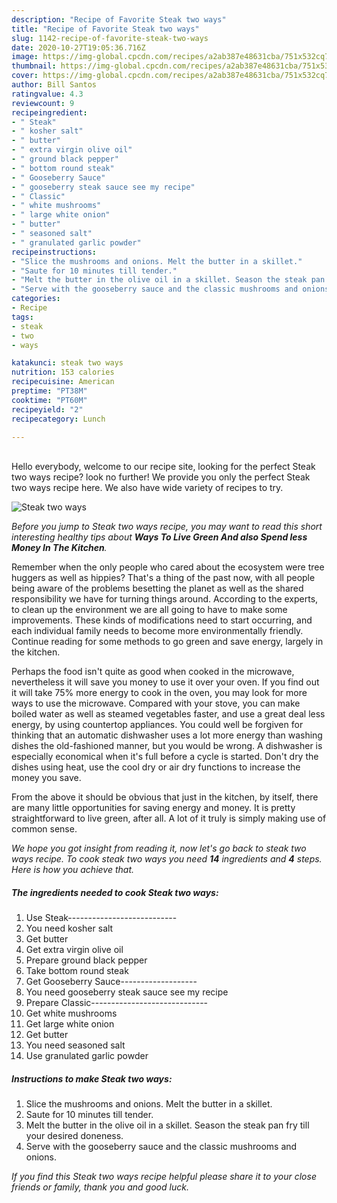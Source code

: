 ```yaml
---
description: "Recipe of Favorite Steak two ways"
title: "Recipe of Favorite Steak two ways"
slug: 1142-recipe-of-favorite-steak-two-ways
date: 2020-10-27T19:05:36.716Z
image: https://img-global.cpcdn.com/recipes/a2ab387e48631cba/751x532cq70/steak-two-ways-recipe-main-photo.jpg
thumbnail: https://img-global.cpcdn.com/recipes/a2ab387e48631cba/751x532cq70/steak-two-ways-recipe-main-photo.jpg
cover: https://img-global.cpcdn.com/recipes/a2ab387e48631cba/751x532cq70/steak-two-ways-recipe-main-photo.jpg
author: Bill Santos
ratingvalue: 4.3
reviewcount: 9
recipeingredient:
- " Steak"
- " kosher salt"
- " butter"
- " extra virgin olive oil"
- " ground black pepper"
- " bottom round steak"
- " Gooseberry Sauce"
- " gooseberry steak sauce see my recipe"
- " Classic"
- " white mushrooms"
- " large white onion"
- " butter"
- " seasoned salt"
- " granulated garlic powder"
recipeinstructions:
- "Slice the mushrooms and onions. Melt the butter in a skillet."
- "Saute for 10 minutes till tender."
- "Melt the butter in the olive oil in a skillet. Season the steak pan fry till your desired doneness."
- "Serve with the gooseberry sauce and the classic mushrooms and onions."
categories:
- Recipe
tags:
- steak
- two
- ways

katakunci: steak two ways 
nutrition: 153 calories
recipecuisine: American
preptime: "PT38M"
cooktime: "PT60M"
recipeyield: "2"
recipecategory: Lunch

---
```

<br>
Hello everybody, welcome to our recipe site, looking for the perfect Steak two ways recipe? look no further! We provide you only the perfect Steak two ways recipe here. We also have wide variety of recipes to try.
<br>


![Steak two ways](https://img-global.cpcdn.com/recipes/a2ab387e48631cba/751x532cq70/steak-two-ways-recipe-main-photo.jpg)

<i>Before you jump to Steak two ways recipe, you may want to read this short interesting healthy tips about 
<strong>Ways To Live Green And also Spend less Money In The Kitchen</strong>.</i>
</br>

Remember when the only people who cared about the ecosystem were tree huggers as well as hippies? That's a thing of the past now, with all people being aware of the problems besetting the planet as well as the shared responsibility we have for turning things around. According to the experts, to clean up the environment we are all going to have to make some improvements. These kinds of modifications need to start occurring, and each individual family needs to become more environmentally friendly. Continue reading for some methods to go green and save energy, largely in the kitchen.

Perhaps the food isn't quite as good when cooked in the microwave, nevertheless it will save you money to use it over your oven. If you find out it will take 75% more energy to cook in the oven, you may look for more ways to use the microwave. Compared with your stove, you can make boiled water as well as steamed vegetables faster, and use a great deal less energy, by using countertop appliances. You could well be forgiven for thinking that an automatic dishwasher uses a lot more energy than washing dishes the old-fashioned manner, but you would be wrong. A dishwasher is especially economical when it's full before a cycle is started. Don't dry the dishes using heat, use the cool dry or air dry functions to increase the money you save.

From the above it should be obvious that just in the kitchen, by itself, there are many little opportunities for saving energy and money. It is pretty straightforward to live green, after all. A lot of it truly is simply making use of common sense.


<i>We hope you got insight from reading it, now let's go back to steak two ways recipe. To cook steak two ways you need <strong>14</strong> ingredients and <strong>4</strong> steps. Here is how you achieve that.
</i>

##### The ingredients needed to cook Steak two ways:

1. Use  Steak---------------------------
1. You need  kosher salt
1. Get  butter
1. Get  extra virgin olive oil
1. Prepare  ground black pepper
1. Take  bottom round steak
1. Get  Gooseberry Sauce-------------------
1. You need  gooseberry steak sauce see my recipe
1. Prepare  Classic-----------------------------
1. Get  white mushrooms
1. Get  large white onion
1. Get  butter
1. You need  seasoned salt
1. Use  granulated garlic powder


##### Instructions to make Steak two ways:

1. Slice the mushrooms and onions. Melt the butter in a skillet.
1. Saute for 10 minutes till tender.
1. Melt the butter in the olive oil in a skillet. Season the steak pan fry till your desired doneness.
1. Serve with the gooseberry sauce and the classic mushrooms and onions.


<i>If you find this Steak two ways recipe helpful please share it to your close friends or family, thank you and good luck.</i>
